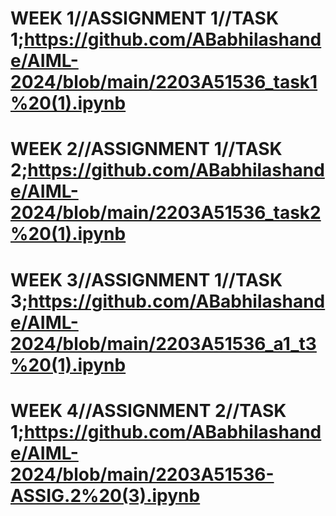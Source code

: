 # WEEK 1//ASSIGNMENT 1//TASK 1;https://github.com/ABabhilashande/AIML-2024/blob/main/2203A51536_task1%20(1).ipynb
# WEEK 2//ASSIGNMENT 1//TASK 2;https://github.com/ABabhilashande/AIML-2024/blob/main/2203A51536_task2%20(1).ipynb
# WEEK 3//ASSIGNMENT 1//TASK 3;https://github.com/ABabhilashande/AIML-2024/blob/main/2203A51536_a1_t3%20(1).ipynb
# WEEK 4//ASSIGNMENT 2//TASK 1;https://github.com/ABabhilashande/AIML-2024/blob/main/2203A51536-ASSIG.2%20(3).ipynb
